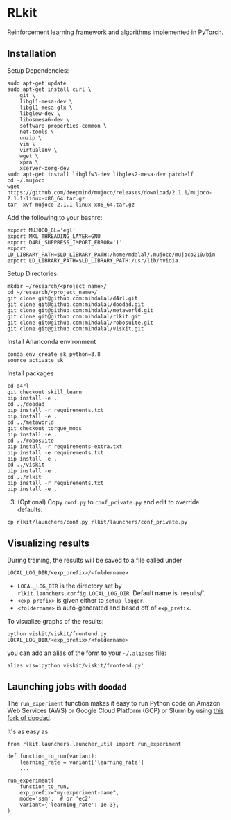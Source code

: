 # RLkit
Reinforcement learning framework and algorithms implemented in PyTorch.

## Installation

Setup Dependencies:
```
sudo apt-get update
sudo apt-get install curl \
    git \
    libgl1-mesa-dev \
    libgl1-mesa-glx \
    libglew-dev \
    libosmesa6-dev \
    software-properties-common \
    net-tools \
    unzip \
    vim \
    virtualenv \
    wget \
    xpra \
    xserver-xorg-dev
sudo apt-get install libglfw3-dev libgles2-mesa-dev patchelf
cd ~/.mujoco
wget https://github.com/deepmind/mujoco/releases/download/2.1.1/mujoco-2.1.1-linux-x86_64.tar.gz
tar -xvf mujoco-2.1.1-linux-x86_64.tar.gz
```

Add the following to your bashrc:
```
export MUJOCO_GL='egl'
export MKL_THREADING_LAYER=GNU
export D4RL_SUPPRESS_IMPORT_ERROR='1'
export LD_LIBRARY_PATH=$LD_LIBRARY_PATH:/home/mdalal/.mujoco/mujoco210/bin
export LD_LIBRARY_PATH=$LD_LIBRARY_PATH:/usr/lib/nvidia
```

Setup Directories:
```
mkdir ~/research/<project_name>/
cd ~/research/<project_name>/
git clone git@github.com:mihdalal/d4rl.git
git clone git@github.com:mihdalal/doodad.git
git clone git@github.com:mihdalal/metaworld.git
git clone git@github.com:mihdalal/rlkit.git
git clone git@github.com:mihdalal/robosuite.git
git clone git@github.com:mihdalal/viskit.git
```

Install Ananconda environment
```
conda env create sk python=3.8
source activate sk
```

Install packages
```
cd d4rl
git checkout skill_learn
pip install -e .
cd ../doodad
pip install -r requirements.txt
pip install -e .
cd ../metaworld
git checkout torque_mods
pip install -e .
cd ../robosuite
pip install -r requirements-extra.txt
pip install -e requirements.txt
pip install -e .
cd ../viskit
pip install -e .
cd ../rlkit
pip install -r requirements.txt
pip install -e .
```

3. (Optional) Copy `conf.py` to `conf_private.py` and edit to override defaults:
```
cp rlkit/launchers/conf.py rlkit/launchers/conf_private.py
```

## Visualizing results
During training, the results will be saved to a file called under
```
LOCAL_LOG_DIR/<exp_prefix>/<foldername>
```
 - `LOCAL_LOG_DIR` is the directory set by `rlkit.launchers.config.LOCAL_LOG_DIR`. Default name is 'results/'.
 - `<exp_prefix>` is given either to `setup_logger`.
 - `<foldername>` is auto-generated and based off of `exp_prefix`.

To visualize graphs of the results:
```
python viskit/viskit/frontend.py LOCAL_LOG_DIR/<exp_prefix>/<foldername>
```

you can add an alias of the form to your `~/.aliases` file:
```
alias vis='python viskit/viskit/frontend.py'
```

## Launching jobs with `doodad`
The `run_experiment` function makes it easy to run Python code on Amazon Web Services (AWS) or Google Cloud Platform (GCP) or Slurm by using
[this fork of doodad](git@github.com:mihdalal/doodad.git).

It's as easy as:
```
from rlkit.launchers.launcher_util import run_experiment

def function_to_run(variant):
    learning_rate = variant['learning_rate']
    ...

run_experiment(
    function_to_run,
    exp_prefix="my-experiment-name",
    mode='ssm',  # or 'ec2'
    variant={'learning_rate': 1e-3},
)
